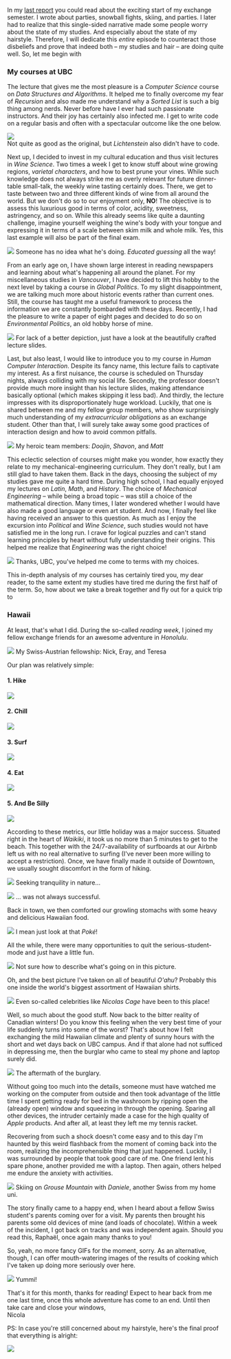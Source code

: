 In my [last report](./van1.md) you could read about the exciting start of my exchange semester. I wrote about parties, snowball fights, skiing, and parties. I later had to realize that this single-sided narrative made some people worry about the state of my studies. And especially about the state of my hairstyle.
Therefore, I will dedicate this _entire_ episode to counteract those disbeliefs and prove that indeed both – my studies and hair – are doing quite well. So, let me begin with

### My courses at UBC

The lecture that gives me the most pleasure is a _Computer Science_ course on _Data Structures and Algorithms_. It helped me to finally overcome my fear of _Recursion_ and also made me understand why a _Sorted List_ is such a big thing among nerds. Never before have I ever had such passionate instructors. And their joy has certainly also infected me. I get to write code on a regular basis and often with a spectacular outcome like the one below.

![](./imgs/van2/bfscustom.gif)<br/>
Not quite as good as the original, but _Lichtenstein_ also didn't have to code.

Next up, I decided to invest in my cultural education and thus visit lectures in _Wine Science_. Two times a week I get to know stuff about wine growing regions, _varietal characters_, and how to best prune your vines. While such knowledge does not always strike me as overly relevant for future dinner-table small-talk, the weekly wine tasting certainly does. There, we get to taste between two and three different kinds of wine from all around the world. But we don't do so to our enjoyment only, **NO**! The objective is to assess this luxurious good in terms of color, acidity, sweetness, astringency, and so on. While this already seems like quite a daunting challenge, imagine yourself weighing the wine's body with your tongue and expressing it in terms of a scale between skim milk and whole milk. Yes, this last example will also be part of the final exam.

![](./imgs/van2/van2_1.jpg)
Someone has no idea what he's doing. _Educated guessing_ all the way!

From an early age on, I have shown large interest in reading newspapers and learning about what's happening all around the planet. For my miscellaneous studies in _Vancouver_, I have decided to lift this hobby to the next level by taking a course in _Global Politics_. To my slight disappointment, we are talking much more about historic events rather than current ones. Still, the course has taught me a useful framework to process the information we are constantly bombarded with these days. Recently, I had the pleasure to write a paper of eight pages and decided to do so on _Environmental Politics_, an old hobby horse of mine.

![](./imgs/van2/van2_2.png)
For lack of a better depiction, just have a look at the beautifully crafted lecture slides.

Last, but also least, I would like to introduce you to my course in _Human Computer Interaction_. Despite its fancy name, this lecture fails to captivate my interest. As a first nuisance, the course is scheduled on Thursday nights, always colliding with my social life. Secondly, the professor doesn't provide much more insight than his lecture slides, making attendance basically optional (which makes skipping it less bad). And thirdly, the lecture impresses with its disproportionately huge workload. Luckily, that one is shared between me and my fellow group members, who show surprisingly much understanding of my _extracurricular obligations_ as an exchange student. Other than that, I will surely take away some good practices of interaction design and how to avoid common pitfalls.

![](./imgs/van2/van2_3.jpg)
My heroic team members: _Doojin_, _Shavon_, and _Matt_

This eclectic selection of courses might make you wonder, how exactly they relate to my mechanical-engineering curriculum. They don't really, but I am still glad to have taken them. Back in the days, choosing the subject of my studies gave me quite a hard time. During high school, I had equally enjoyed my lectures on _Latin_, _Math_, and _History_. The choice of _Mechanical Engineering_ – while being a broad topic – was still a choice of the mathematical direction. Many times, I later wondered whether I would have also made a good language or even art student. And now, I finally feel like having received an answer to this question. As much as I enjoy the excursion into _Political_ and _Wine Science_, such studies would not have satisfied me in the long run. I crave for logical puzzles and can't stand learning principles by heart without fully understanding their origins. This helped me realize that _Engineering_ was the right choice!

![](./imgs/van2/van2_4.jpg)
Thanks, UBC, you've helped me come to terms with my choices.

This in-depth analysis of my courses has certainly tired you, my dear reader, to the same extent my studies have tired me during the first half of the term. So, how about we take a break together and fly out for a quick trip to

### Hawaii

At least, that's what I did. During the so-called _reading week_, I joined my fellow exchange friends for an awesome adventure in _Honolulu_.

![](./imgs/van2/van2_5.jpg)
My Swiss-Austrian fellowship: Nick, Eray, and Teresa

Our plan was relatively simple:

#### 1. Hike
![](./imgs/van2/van2_6.jpg)

#### 2. Chill
![](./imgs/van2/van2_7.jpg)

#### 3. Surf
![](./imgs/van2/van2_8.jpg)

#### 4. Eat
![](./imgs/van2/van2_9.jpg)

#### 5. And Be Silly
![](./imgs/van2/van2_10.jpg)

According to these metrics, our little holiday was a major success. Situated right in the heart of _Waikiki_, it took us no more than 5 minutes to get to the beach. This together with the 24/7-availability of surfboards at our Airbnb left us with no real alternative to surfing (I've never been more willing to accept a restriction). Once, we have finally made it outside of Downtown, we usually sought discomfort in the form of hiking. 

![](./imgs/van2/van2_11.jpg)
Seeking tranquility in nature...

![](./imgs/van2/van2_12.jpg)
... was not always successful.

Back in town, we then comforted our growling stomachs with some heavy and delicious Hawaiian food.

![](./imgs/van2/van2_13.jpg)
I mean just look at that _Poké_!

All the while, there were many opportunities to quit the serious-student-mode and just have a little fun.

![](./imgs/van2/van2_14.jpg)
Not sure how to describe what's going on in this picture.

Oh, and the best picture I've taken on all of beautiful _O'ahu_? Probably this one inside the world's biggest assortment of Hawaiian shirts.

![](./imgs/van2/van2_15.jpg)
Even so-called celebrities like _Nicolas Cage_ have been to this place!

Well, so much about the good stuff. Now back to the bitter reality of Canadian winters! Do you know this feeling when the very best time of your life suddenly turns into some of the worst? That's about how I felt exchanging the mild Hawaiian climate and plenty of sunny hours with the short and wet days back on UBC campus. And if that alone had not sufficed in depressing me, then the burglar who came to steal my phone and laptop surely did.

![](./imgs/van2/van2_16.jpg)
The aftermath of the burglary.

Without going too much into the details, someone must have watched me working on the computer from outside and then took advantage of the little time I spent getting ready for bed in the washroom by ripping open the (already open) window and squeezing in through the opening. Sparing all other devices, the intruder certainly made a case for the high quality of _Apple_ products. And after all, at least they left me my tennis racket.

Recovering from such a shock doesn't come easy and to this day I'm haunted by this weird flashback from the moment of coming back into the room, realizing the incomprehensible thing that just happened. Luckily, I was surrounded by people that took good care of me. One friend lent his spare phone, another provided me with a laptop. Then again, others helped me endure the anxiety with activities.

![](./imgs/van2/van2_17.jpg)
Skiing on _Grouse Mountain_ with _Daniele_, another Swiss from my home uni.

The story finally came to a happy end, when I heard about a fellow Swiss student's parents coming over for a visit. My parents then brought his parents some old devices of mine (and loads of chocolate). Within a week of the incident, I got back on tracks and was independent again. Should you read this, Raphaël, once again many thanks to you!

So, yeah, no more fancy GIFs for the moment, sorry. As an alternative, though, I can offer mouth-watering images of the results of cooking which I've taken up doing more seriously over here.

![](./imgs/van2/van2_18.jpg)
Yummi!

That's it for this month, thanks for reading! Expect to hear back from me one last time, once this whole adventure has come to an end. Until then take care and close your windows,<br/> 
Nicola

PS: In case you're still concerned about my hairstyle, here's the final proof that everything is alright:

![](./imgs/van2/van2_19.jpg)
